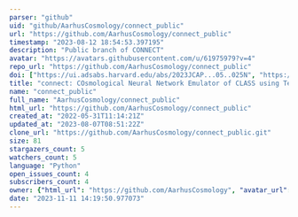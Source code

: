 ```yaml
---
parser: "github"
uid: "github/AarhusCosmology/connect_public"
url: "https://github.com/AarhusCosmology/connect_public"
timestamp: "2023-08-12 18:54:53.397195"
description: "Public branch of CONNECT"
avatar: "https://avatars.githubusercontent.com/u/61975979?v=4"
repo_url: "https://github.com/AarhusCosmology/connect_public"
doi: ["https://ui.adsabs.harvard.edu/abs/2023JCAP...05..025N", "https://ui.adsabs.harvard.edu/abs/2023ascl.soft07061N/abstract"]
title: "connect: COsmological Neural Network Emulator of CLASS using TensorFlow"
name: "connect_public"
full_name: "AarhusCosmology/connect_public"
html_url: "https://github.com/AarhusCosmology/connect_public"
created_at: "2022-05-31T11:14:21Z"
updated_at: "2023-08-07T08:51:22Z"
clone_url: "https://github.com/AarhusCosmology/connect_public.git"
size: 81
stargazers_count: 5
watchers_count: 5
language: "Python"
open_issues_count: 4
subscribers_count: 4
owner: {"html_url": "https://github.com/AarhusCosmology", "avatar_url": "https://avatars.githubusercontent.com/u/61975979?v=4", "login": "AarhusCosmology", "type": "Organization"}
date: "2023-11-11 14:19:50.977073"
---
```

